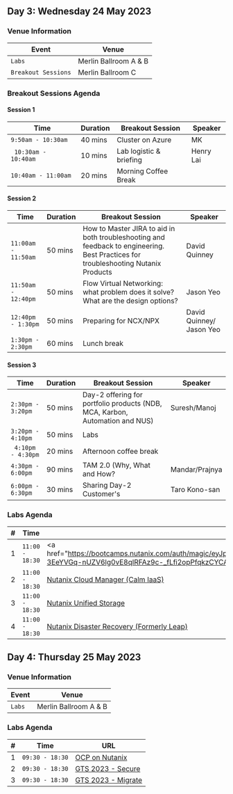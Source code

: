 ## Day 3: Wednesday 24 May 2023
### Venue Information

| Event | Venue |
| ----------- | ----------- |
| `Labs` | Merlin Ballroom A & B |
| `Breakout Sessions` | Merlin Ballroom C |

### Breakout Sessions Agenda
#### Session 1

| Time | Duration | Breakout Session | Speaker |
|-------------------------|------|----------|----------------|
| `9:50am - 10:30am `           | 40 mins   | Cluster on Azure           | MK                      |
|` 10:30am - 10:40am`           | 10 mins   | Lab logistic & briefing    | Henry Lai               |
| `10:40am - 11:00am  `         | 20 mins   | Morning Coffee Break       |                         |

#### Session 2
| Time | Duration | Breakout Session | Speaker |
|-------------------------|------|----------|----------------|
| `11:00am - 11:50am` | 50 mins     | How to Master JIRA to aid in both troubleshooting and feedback to engineering. Best Practices for troubleshooting Nutanix Products    | David Quinney          |
| `11:50am - 12:40pm` | 50 mins | Flow Virtual Networking: what problem does it solve? What are the design options?  | Jason Yeo              |
| `12:40pm - 1:30pm ` | 50 mins | Preparing for NCX/NPX | David Quinney/ Jason Yeo|
| `1:30pm - 2:30pm `  | 60 mins  | Lunch break | | 

#### Session 3

| Time | Duration | Breakout Session | Speaker |
|-------------------------|------|----------|----------------|
|` 2:30pm - 3:20pm `  | 50 mins  | Day-2 offering for portfolio products (NDB, MCA, Karbon, Automation and NUS) | Suresh/Manoj  |
| `3:20pm - 4:10pm  ` | 50 mins  | Labs                         |                                     
|` 4:10pm - 4:30pm`   | 20 mins  | Afternoon coffee break |  | |                       |
| `4:30pm - 6:00pm `  | 90 mins  | TAM 2.0 (Why, What and How?| Mandar/Prajnya         |
| `6:00pm - 6:30pm`   | 30 mins  |Sharing Day-2 Customer's | Taro Kono-san             |

### Labs Agenda

|  # |Time         | URL |
|:---:|------------|-----|
|  1 | `11:00 - 18:30`| <a href="https://bootcamps.nutanix.com/auth/magic/eyJpZHAiOiJtYWdpYyIsInV1aWQiOiJlOTUzM2Q3Ni1hODhiLTQzODAtYjQ5Yy0zYzMwZWMwMDYyZTgiLCJjcmVhdG9yIjoiaGVucnkubGFpQG51dGFuaXguY29tIiwidXJsIjoiaHR0cHM6Ly9ib290Y2FtcHMubnV0YW5peC5jb20vbmRiLyIsImlhdCI6IjIwMjMtMDUtMTlUMDA6MTg6MDcuMDY2WiIsImV4cCI6IjIwMjMtMDYtMDJUMDA6MTg6MDcuMDY2WiIsImF1ZCI6ImJvb3RjYW1wcy5udXRhbml4LmNvbSIsImlzcyI6ImJvb3RjYW1wcy5udXRhbml4LmNvbSJ9VyDNsKfh79F8XKDF4q4H_UFKtMTDKynyx45cMTfg-3EeYVGq-nUZV6lg0vE8qlRFAz9c-_fLfi2opPfqkzCYCA" target=""_blank">Nutanix Databases (NDB) </a> |
|  2 |   `11:00 - 18:30` | <a href="https://bootcamps.nutanix.com/auth/magic/eyJpZHAiOiJtYWdpYyIsInV1aWQiOiJlZDk1ZTJhMi1mMDcxLTRkNGMtYTdkNS02ZDdiODEyY2E5OTgiLCJjcmVhdG9yIjoiaGVucnkubGFpQG51dGFuaXguY29tIiwidXJsIjoiaHR0cHM6Ly9ib290Y2FtcHMubnV0YW5peC5jb20vY2FsbS1pYWFzLyIsImlhdCI6IjIwMjMtMDUtMTlUMDA6MTQ6NTQuMDc0WiIsImV4cCI6IjIwMjMtMDYtMDJUMDA6MTQ6NTQuMDc0WiIsImF1ZCI6ImJvb3RjYW1wcy5udXRhbml4LmNvbSIsImlzcyI6ImJvb3RjYW1wcy5udXRhbml4LmNvbSJ9h-FUjezjeu7HJgpaW2gViCK2Y_kTnV7ixbr8rBVucFdJNztjeYEBrEv-OYGqG3D3TB4jErb9dhgm2BzGlNkgDg" target="_blank">Nutanix Cloud Manager (Calm IaaS) </a> |
|  3 |  `11:00 - 18:30` | <a href="https://nus.howntnx.win" target="_blank">Nutanix Unified Storage</a> |
|  4 |   `11:00 - 18:30`| <a href="https://bootcamps.nutanix.com/auth/magic/eyJpZHAiOiJtYWdpYyIsInV1aWQiOiI2ZjEzMzQ0NS04ZmY4LTQ5ZmI-TU5NC0zYjM4ZjU3NjE0NjEiLCJjcmVhdG9yIjoiaGVucnkubGFpQG51dGFuaXguY29tIiwidXJsIjoiaHR0cHM6Ly9ib290Y2FtcHMubnV0YW5peC5jb20vZHItYWRkb24vIiwiaWF0IjoiMjAyMy0wNS0xOVQwMDoxNzo0Mi4xOTJaIiwiZXhwIjoiMjAyMy0wNi0wMlQwMDoxNzo0Mi4xOTJaIiwiYXVkIjoiYm9vdGNhbXBzLm51dGFuaXguY29tIiwiaXNzIjoiYm9vdGNhbXBzLm51dGFuaXguY29tIn20j_4jdmZeZNjbVscMqE2DXHok_WIwJSNZ9QfVzGbHI57oP79HyabYusrXT3T6zXBxq0P3DvE2w7rW_IiqCbIM" target="_blank">Nutanix Disaster Recovery (Formerly Leap)</a>   |

## Day 4: Thursday 25 May 2023

### Venue Information

| Event | Venue |
| ----------- | ----------- |
| `Labs` | Merlin Ballroom A & B |

### Labs Agenda

|  # |  Time         | URL |
|:---:|-----------|-----|
|  1 | `09:30 - 18:30`| <a href="https://nutanix-japan.github.io/ocp-gitp/" target="_blank">OCP on Nutanix</a>  |
|  2 |   `09:30 - 18:30` | <a href="https://security.howntnx.win" target="_blank">GTS 2023 - Secure</a>  |
|  3 |   `09:30 - 18:30`  | <a href="https://bootcamps.nutanix.com/ts23labs/migrate/" target="_blank">GTS 2023 - Migrate</a> |
